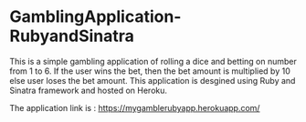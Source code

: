 # GamblingApplication-RubyandSinatra

This is a simple gambling application of rolling a dice and betting on number from 1 to 6. 
If the user wins the bet, then the bet amount is multiplied by 10 else user loses the bet amount.
This application is desgined using Ruby and Sinatra framework and hosted on Heroku.

The application link is : https://mygamblerubyapp.herokuapp.com/
